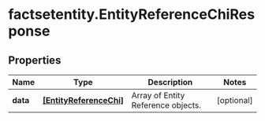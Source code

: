 # factsetentity.EntityReferenceChiResponse

## Properties

Name | Type | Description | Notes
------------ | ------------- | ------------- | -------------
**data** | [**[EntityReferenceChi]**](EntityReferenceChi.md) | Array of Entity Reference objects. | [optional] 


